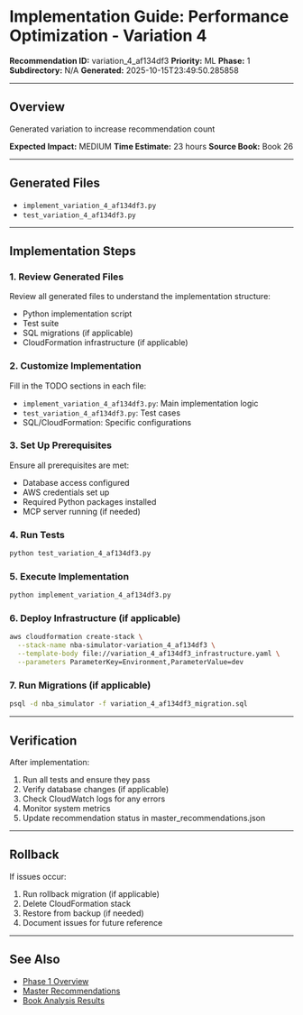 # Implementation Guide: Performance Optimization - Variation 4

**Recommendation ID:** variation_4_af134df3
**Priority:** ML
**Phase:** 1
**Subdirectory:** N/A
**Generated:** 2025-10-15T23:49:50.285858

---

## Overview

Generated variation to increase recommendation count

**Expected Impact:** MEDIUM
**Time Estimate:** 23 hours
**Source Book:** Book 26

---

## Generated Files

- `implement_variation_4_af134df3.py`
- `test_variation_4_af134df3.py`

---

## Implementation Steps

### 1. Review Generated Files

Review all generated files to understand the implementation structure:
- Python implementation script
- Test suite
- SQL migrations (if applicable)
- CloudFormation infrastructure (if applicable)

### 2. Customize Implementation

Fill in the TODO sections in each file:
- `implement_variation_4_af134df3.py`: Main implementation logic
- `test_variation_4_af134df3.py`: Test cases
- SQL/CloudFormation: Specific configurations

### 3. Set Up Prerequisites

Ensure all prerequisites are met:
- Database access configured
- AWS credentials set up
- Required Python packages installed
- MCP server running (if needed)

### 4. Run Tests

```bash
python test_variation_4_af134df3.py
```

### 5. Execute Implementation

```bash
python implement_variation_4_af134df3.py
```

### 6. Deploy Infrastructure (if applicable)

```bash
aws cloudformation create-stack \
  --stack-name nba-simulator-variation_4_af134df3 \
  --template-body file://variation_4_af134df3_infrastructure.yaml \
  --parameters ParameterKey=Environment,ParameterValue=dev
```

### 7. Run Migrations (if applicable)

```bash
psql -d nba_simulator -f variation_4_af134df3_migration.sql
```

---

## Verification

After implementation:
1. Run all tests and ensure they pass
2. Verify database changes (if applicable)
3. Check CloudWatch logs for any errors
4. Monitor system metrics
5. Update recommendation status in master_recommendations.json

---

## Rollback

If issues occur:
1. Run rollback migration (if applicable)
2. Delete CloudFormation stack
3. Restore from backup (if needed)
4. Document issues for future reference

---

## See Also

- [Phase 1 Overview](/Users/ryanranft/nba-simulator-aws/docs/phases/phase_1/)
- [Master Recommendations](/Users/ryanranft/nba-mcp-synthesis/analysis_results/master_recommendations.json)
- [Book Analysis Results](/Users/ryanranft/nba-mcp-synthesis/analysis_results/)
